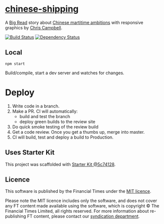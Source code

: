 # [chinese-shipping](https://ig.ft.com/sites/chinese-shipping)

A [Big Read](https://www.ft.com/comment/the-big-read) story about [Chinese martitime ambitions](https://ig.ft.com/sites/china-ports/) with responsive graphics by [Chris Campbell](https://www.ft.com/stream/authorsId/YjEwZjcxNDktMGNkYy00MzE4LThjYjgtNTY4NDFmNmY2MWRj-QXV0aG9ycw==).

> 

[![Build Status][circle-image]][circle-url] [![Dependency Status][devdeps-image]][devdeps-url]

## Local

```
npm start
```

Build/compile, start a dev server and watches for changes.

# Deploy

1. Write code in a branch.
2. Make a PR. CI will automatically:
    * build and test the branch
    * deploy green builds to the review site
3. Do quick smoke testing of the review build
4. Get a code review. Once you get a thumbs up, merge into master.
5. CI will build, test and deploy a build to Production.


## Uses Starter Kit

This project was scaffolded with [Starter Kit @5c74128](https://github.com/ft-interactive/starter-kit/tree/5c74128).

## Licence
This software is published by the Financial Times under the [MIT licence](http://opensource.org/licenses/MIT).

Please note the MIT licence includes only the software, and does not cover any FT content made available using the software, which is copyright &copy; The Financial Times Limited, all rights reserved. For more information about re-publishing FT content, please contact our [syndication department](http://syndication.ft.com/).

<!-- badge URLs -->
[circle-url]: https://circleci.com/gh/ft-interactive/chinese-shipping
[circle-image]: https://circleci.com/gh/ft-interactive/chinese-shipping/tree/master.svg?style=shield

[devdeps-url]: https://david-dm.org/ft-interactive/chinese-shipping#info=devDependencies
[devdeps-image]: https://img.shields.io/david/dev/ft-interactive/chinese-shipping.svg?style=flat-square

